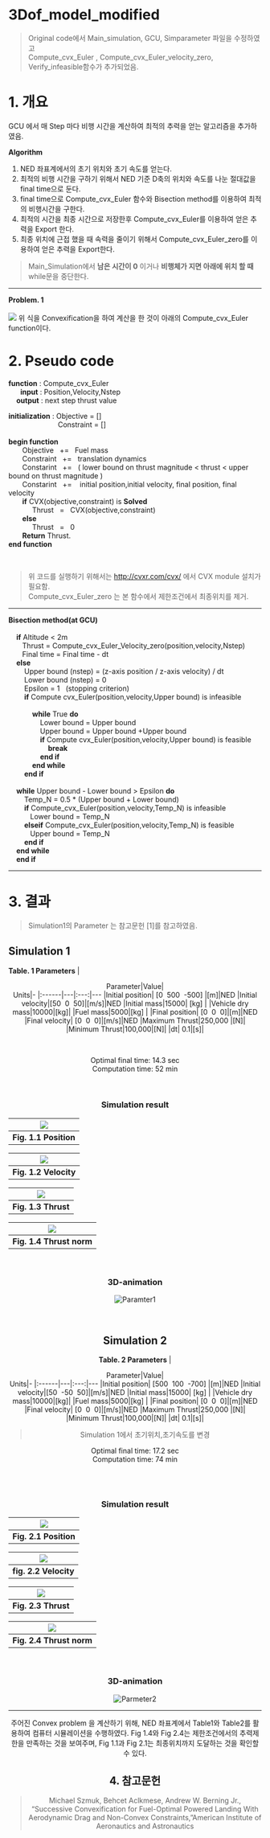 

# 3Dof_model_modified

> Original code에서 Main_simulation, GCU, Simparameter 파일을 수정하였고 <br/>
> Compute_cvx_Euler , Compute_cvx_Euler_velocity_zero, Verify_infeasible함수가 추가되었음.
> 



# 1. 개요

GCU 에서 매 Step 마다 비행 시간을 계산하여 최적의 추력을 얻는 알고리즘을 추가하였음.


**Algorithm**


1. NED 좌표계에서의 초기 위치와 초기 속도를 얻는다.<br/>
2. 최적의 비행 시간을 구하기 위해서  NED 기준 D축의 위치와 속도를 나눈 절대값을 final time으로 둔다. <br/> 
4. final time으로  Compute_cvx_Euler 함수와 Bisection method를 이용하여 최적의 비행시간을 구한다.<br/>
5. 최적의 시간을 최종 시간으로 저장한후 Compute_cvx_Euler를 이용하여 얻은 추력을 Export 한다.<br/>
6. 최종 위치에 근접 했을 때  속력을 줄이기 위해서 Compute_cvx_Euler_zero를 이용하여 얻은 추력을 Export한다.
> Main_Simulation에서 **남은 시간이 0** 이거나 **비행체가 지면 아래에 위치 할 때** while문을 중단한다.



---
**Problem. 1**   
<br/>
<img src="https://user-images.githubusercontent.com/62292619/97086955-84c3df00-1661-11eb-8223-200be72ac2bf.jpg">
위 식을 Convexification을 하여  계산을 한 것이 아래의 Compute_cvx_Euler function이다.


# 2. Pseudo code

**function** : Compute_cvx_Euler <br/>
&nbsp;&nbsp;&nbsp;&nbsp;&nbsp; **input** :  Position,Velocity,Nstep<br/>
&nbsp;&nbsp;&nbsp; **output** : next step thrust value <br/>

**initialization** : Objective = []<br/>
&nbsp;&nbsp;&nbsp;&nbsp;&nbsp;&nbsp;&nbsp;&nbsp;&nbsp;&nbsp;&nbsp;&nbsp;&nbsp;&nbsp;&nbsp;&nbsp;&nbsp;&nbsp;&nbsp;&nbsp;&nbsp;&nbsp;&nbsp;&nbsp;&nbsp;Constraint  = []
<br/><br/>
**begin function** <br/>
&nbsp;&nbsp;&nbsp;&nbsp;   &nbsp; Objective&nbsp;&nbsp; +=&nbsp;&nbsp; Fuel mass <br/>
&nbsp;&nbsp;&nbsp;&nbsp;   &nbsp; Constraint &nbsp;&nbsp;+= &nbsp;&nbsp;translation dynamics <br/>
&nbsp;&nbsp;&nbsp;&nbsp;   &nbsp; Constarint &nbsp;&nbsp;+= &nbsp;&nbsp;( lower bound on thrust magnitude < thrust < upper bound on thrust magnitude )  <br/>
&nbsp;&nbsp;&nbsp;&nbsp;   &nbsp; Constarint &nbsp;&nbsp;+= &nbsp;&nbsp; initial position,initial velocity, final position, final velocity <br/>
&nbsp;&nbsp;&nbsp;&nbsp;   &nbsp; **if** CVX(objective,constraint) is **Solved**<br/>
&nbsp;&nbsp;&nbsp;&nbsp;   &nbsp;  &nbsp;&nbsp; &nbsp;&nbsp;Thrust &nbsp;&nbsp;= &nbsp;&nbsp;CVX(objective,constraint) <br/>
&nbsp;&nbsp;&nbsp;&nbsp;   &nbsp; **else** <br/>
&nbsp;&nbsp;&nbsp;&nbsp;   &nbsp;  &nbsp;&nbsp; &nbsp;&nbsp;Thrust &nbsp;&nbsp;= &nbsp;&nbsp;0 <br/>
&nbsp;&nbsp;&nbsp;&nbsp;   &nbsp; **Return** Thrust. <br/>
**end function**<br/>

<br/>

  > 위 코드를 실행하기 위해서는 http://cvxr.com/cvx/ 에서 CVX module 설치가 필요함.<br/>
 > Compute_cvx_Euler_zero 는 본 함수에서 제한조건에서 최종위치를 제거.



---

**Bisection method(at GCU)**<br/><br/>
&nbsp;&nbsp;&nbsp;&nbsp;**if**&nbsp;Altitude < 2m<br/>
&nbsp;&nbsp;&nbsp;&nbsp;&nbsp;&nbsp;&nbsp;Thrust = Compute_cvx_Euler_Velocity_zero(position,velocity,Nstep) <br/>
&nbsp;&nbsp;&nbsp;&nbsp;&nbsp;&nbsp;&nbsp;Final time = Final time - dt<br/>
&nbsp;&nbsp;&nbsp;&nbsp;**else**<br/>
&nbsp;&nbsp;&nbsp;&nbsp;&nbsp;&nbsp;&nbsp; Upper bound (nstep) = (z-axis position / z-axis velocity) / dt<br/>
&nbsp;&nbsp;&nbsp;&nbsp;&nbsp;&nbsp;&nbsp; Lower bound (nstep) = 0<br/>
&nbsp;&nbsp;&nbsp;&nbsp;&nbsp;&nbsp;&nbsp; Epsilon = 1 &nbsp;&nbsp;(stopping criterion)<br/>
&nbsp;&nbsp;&nbsp;&nbsp;&nbsp;&nbsp;&nbsp;&nbsp;**if** Compute cvx_Euler(position,velocity,Upper bound) is infeasible<br/><br/>
&nbsp;&nbsp;&nbsp;&nbsp;&nbsp;&nbsp;&nbsp;&nbsp;&nbsp;&nbsp;&nbsp;&nbsp;**while** True **do**<br/>
&nbsp;&nbsp;&nbsp;&nbsp;&nbsp;&nbsp;&nbsp;&nbsp;&nbsp;&nbsp;&nbsp;&nbsp;&nbsp;&nbsp;&nbsp;&nbsp;Lower bound = Upper bound<br/>
&nbsp;&nbsp;&nbsp;&nbsp;&nbsp;&nbsp;&nbsp;&nbsp;&nbsp;&nbsp;&nbsp;&nbsp;&nbsp;&nbsp;&nbsp;&nbsp;Upper bound = Upper bound +Upper bound<br/>
&nbsp;&nbsp;&nbsp;&nbsp;&nbsp;&nbsp;&nbsp;&nbsp;&nbsp;&nbsp;&nbsp;&nbsp;&nbsp;&nbsp;&nbsp;&nbsp;**if** Compute cvx_Euler(position,velocity,Upper bound)  is feasible<br/>
&nbsp;&nbsp;&nbsp;&nbsp;&nbsp;&nbsp;&nbsp;&nbsp;&nbsp;&nbsp;&nbsp;&nbsp;&nbsp;&nbsp;&nbsp;&nbsp;&nbsp;&nbsp;&nbsp;&nbsp;**break**<br/>
&nbsp;&nbsp;&nbsp;&nbsp;&nbsp;&nbsp;&nbsp;&nbsp;&nbsp;&nbsp;&nbsp;&nbsp;&nbsp;&nbsp;&nbsp;&nbsp;**end if**<br/>
&nbsp;&nbsp;&nbsp;&nbsp;&nbsp;&nbsp;&nbsp;&nbsp;&nbsp;&nbsp;&nbsp;&nbsp;**end while**<br/>
&nbsp;&nbsp;&nbsp;&nbsp;&nbsp;&nbsp;&nbsp;&nbsp;**end if**<br/><br/>
&nbsp;&nbsp;&nbsp;&nbsp;**while** Upper bound - Lower bound > Epsilon **do**<br/>
&nbsp;&nbsp;&nbsp;&nbsp;&nbsp;&nbsp;&nbsp;&nbsp;Temp_N = 0.5 * (Upper bound + Lower bound)<br/>
&nbsp;&nbsp;&nbsp;&nbsp;&nbsp;&nbsp;&nbsp;&nbsp;**if** Compute_cvx_Euler(position,velocity,Temp_N) is  infeasible<br/>
&nbsp;&nbsp;&nbsp;&nbsp;&nbsp;&nbsp;&nbsp;&nbsp;&nbsp;&nbsp; Lower bound = Temp_N<br/>
&nbsp;&nbsp;&nbsp;&nbsp;&nbsp;&nbsp;&nbsp;&nbsp;**elseif** Compute_cvx_Euler(position,velocity,Temp_N) is  feasible<br/>
&nbsp;&nbsp;&nbsp;&nbsp;&nbsp;&nbsp;&nbsp;&nbsp;&nbsp;&nbsp; Upper bound = Temp_N<br/>
&nbsp;&nbsp;&nbsp;&nbsp;&nbsp;&nbsp;&nbsp;&nbsp;**end if**<br/>
&nbsp;&nbsp;&nbsp;&nbsp;**end while**<br/>
&nbsp;&nbsp;&nbsp;&nbsp;**end if**<br/>







---


# 3. 결과

>Simulation1의 Parameter 는 참고문헌 [1]를 참고하였음. 

**Simulation 1**
--

**Table. 1 Parameters**
|<center>Parameter|Value|<center>Units|-
|:------|---|:---:|---
|Initial position| [0&nbsp;&nbsp;500&nbsp;&nbsp;-500] |[m]|NED
|Initial velocity|[50&nbsp;&nbsp;0&nbsp;&nbsp;50]|[m/s]|NED
|Initial mass|15000| [kg]   |
|Vehicle dry mass|10000|[kg]|
|Fuel mass|5000|[kg]  |
|Final position| [0&nbsp;&nbsp;0&nbsp;&nbsp;0]|[m]|NED
|Final velocity| [0&nbsp;&nbsp;0&nbsp;&nbsp;0]|[m/s]|NED
|Maximum Thrust|250,000 |[N]|
|Minimum Thrust|100,000|[N]|
|dt| 0.1|[s]|

<br/>

Optimal final time:  14.3 sec<br/>
Computation time:  52 min

<br/>

 ### Simulation result
 
 | <img src="https://user-images.githubusercontent.com/62292619/97099363-685c8c80-16cb-11eb-950d-6c7327491415.jpg"> | 
|:--:| 
| **Fig. 1.1 Position** |

 | <img src="https://user-images.githubusercontent.com/62292619/97099362-67c3f600-16cb-11eb-9077-617ae98d038e.jpg"> | 
|:--:| 
| **Fig. 1.2 Velocity** |

 | <img src="https://user-images.githubusercontent.com/62292619/97099360-672b5f80-16cb-11eb-9f00-ce9b24084837.jpg"> | 
|:--:| 
| **Fig. 1.3 Thrust** |



| <img src="https://user-images.githubusercontent.com/62292619/97099361-67c3f600-16cb-11eb-83e9-5159c28f0b4d.jpg"> | 
|:--:| 
|  **Fig. 1.4 Thrust norm**|
<br/>

### 3D-animation

![Paramter1](https://user-images.githubusercontent.com/62292619/97107606-c7da8c80-170b-11eb-90a0-c6b3c6841eb7.gif)

<br/>

**Simulation 2**
--


**Table. 2 Parameters**
|<center>Parameter|Value|<center>Units|-
|:------|---|:---:|---
|Initial position| [500&nbsp;&nbsp;100&nbsp;&nbsp;-700] |[m]|NED
|Initial velocity|[50&nbsp;&nbsp;-50&nbsp;&nbsp;50]|[m/s]|NED
|Initial mass|15000| [kg]   |
|Vehicle dry mass|10000|[kg]|
|Fuel mass|5000|[kg]  |
|Final position| [0&nbsp;&nbsp;0&nbsp;&nbsp;0]|[m]|NED
|Final velocity| [0&nbsp;&nbsp;0&nbsp;&nbsp;0]|[m/s]|NED
|Maximum Thrust|250,000 |[N]|
|Minimum Thrust|100,000|[N]|
|dt| 0.1|[s]|



>Simulation 1에서 초기위치,초기속도를 변경

Optimal final time:  17.2 sec<br/>
Computation time:  74 min<br/>

<br/><br/>
### Simulation result

 | <img src="https://user-images.githubusercontent.com/62292619/97100725-cd1ee380-16d9-11eb-89e1-281f40cb19dc.jpg"> | 
|:--:| 
| **Fig. 2.1 Position** |

 | <img src="https://user-images.githubusercontent.com/62292619/97100724-cc864d00-16d9-11eb-8aa8-a94e1ee6882f.jpg"> | 
|:--:| 
| **fig. 2.2 Velocity** |

 | <img src="https://user-images.githubusercontent.com/62292619/97100726-cd1ee380-16d9-11eb-83e0-a343ae7a4ed6.jpg"> | 
|:--:| 
| **Fig. 2.3 Thrust** |



| <img src="https://user-images.githubusercontent.com/62292619/97100723-cb552000-16d9-11eb-8d45-022a55a89d95.jpg"> | 
|:--:| 
|  **Fig. 2.4 Thrust norm**|


<br/>

### 3D-animation

![Parmeter2](https://user-images.githubusercontent.com/62292619/97106430-ebe69f80-1704-11eb-9699-c20efe0f711f.gif)




---

주어진 Convex problem 을 계산하기 위해, NED 좌표계에서 Table1와 Table2를 활용하여 컴퓨터 시뮬레이션을 수행하였다. Fig 1.4와 Fig 2.4는 제한조건에서의 추력제한을 만족하는 것을 보여주며,  Fig 1.1과 Fig 2.1는 최종위치까지 도달하는 것을 확인할 수 있다.


## 4. 참고문헌

 > Michael Szmuk, Behcet Aclkmese, Andrew W. Berning Jr., “Successive 
Convexification for Fuel-Optimal Powered Landing With Aerodynamic Drag and 
Non-Convex Constraints,”American Institute of Aeronautics and Astronautics
